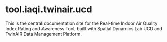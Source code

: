 # tool.iaqi.twinair.ucd

This is the central documentation site for the Real-time Indoor Air Quality Index Rating and Awareness Tool, built with Spatial Dynamics Lab UCD and TwinAIR Data Management Platform.
